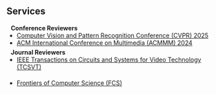 ## Services

<h4 style="margin:0 10px 0;">Conference Reviewers</h4>

<ul style="margin:0 0 5px;">
  <li><a href="https://cvpr.thecvf.com/"><autocolor>Computer Vision and Pattern Recognition Conference (CVPR) 2025</autocolor></a></li>
  <li><a href="https://2024.acmmm.org/"><autocolor>ACM International Conference on Multimedia (ACMMM) 2024</autocolor></a></li>
</ul>

<h4 style="margin:0 10px 0;">Journal Reviewers</h4>
<ul style="margin:0 0 20px;">
  <li><a href="https://ieee-cas.org/publication/tcsvt"><autocolor>IEEE Transactions on Circuits and Systems for Video Technology (TCSVT)</autocolor></a></li>
</ul>

<ul style="margin:0 0 20px;">
  <li><a href="https://link.springer.com/journal/11704"><autocolor>Frontiers of Computer Science (FCS)</autocolor></a></li>
</ul>

